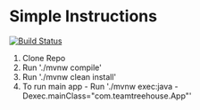 # Simple Instructions

[![Build Status](https://travis-ci.org/sayrilamar/MavenTest.svg?branch=master)](https://travis-ci.org/sayrilamar/MavenTest)

1. Clone Repo
2. Run './mvnw compile'
3. Run './mvnw clean install'
4. To run main app - Run './mvnw exec:java -Dexec.mainClass="com.teamtreehouse.App"'
